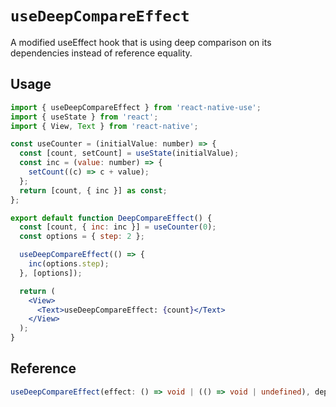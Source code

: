# `useDeepCompareEffect`

A modified useEffect hook that is using deep comparison on its dependencies instead of reference equality.

## Usage

```jsx
import { useDeepCompareEffect } from 'react-native-use';
import { useState } from 'react';
import { View, Text } from 'react-native';

const useCounter = (initialValue: number) => {
  const [count, setCount] = useState(initialValue);
  const inc = (value: number) => {
    setCount((c) => c + value);
  };
  return [count, { inc }] as const;
};

export default function DeepCompareEffect() {
  const [count, { inc: inc }] = useCounter(0);
  const options = { step: 2 };

  useDeepCompareEffect(() => {
    inc(options.step);
  }, [options]);

  return (
    <View>
      <Text>useDeepCompareEffect: {count}</Text>
    </View>
  );
}
```

## Reference

```ts
useDeepCompareEffect(effect: () => void | (() => void | undefined), deps: any[]);
```
